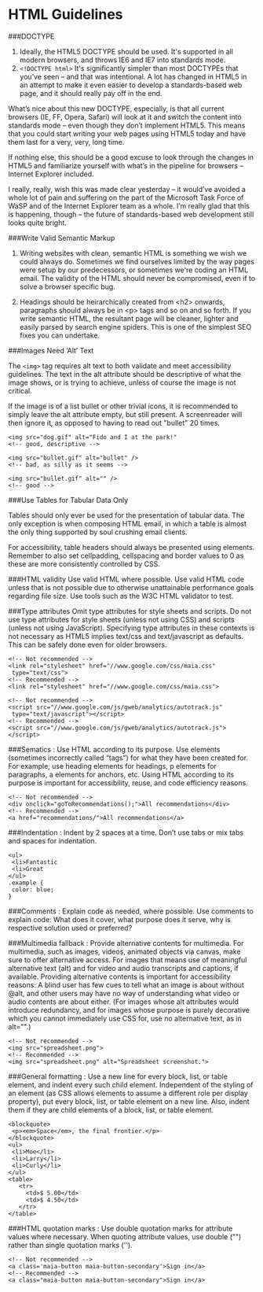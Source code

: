 # HTML Guidelines

###DOCTYPE
1. Ideally, the HTML5 DOCTYPE should be used. It's supported in all modern browsers, and throws IE6 and IE7 into standards mode. 
2. `<!DOCTYPE html>` It's significantly simpler than most DOCTYPEs that you’ve seen – and that was intentional. 
A lot has changed in HTML5 in an attempt to make it even easier to develop a standards-based web page, 
and it should really pay off in the end.

What’s nice about this new DOCTYPE, especially, is that all current browsers (IE, FF, Opera, Safari) 
will look at it and switch the content into standards mode – even though they don’t implement HTML5. 
This means that you could start writing your web pages using HTML5 today and have them last for a 
very, very, long time.

If nothing else, this should be a good excuse to look through the changes in HTML5 and familiarize 
yourself with what’s in the pipeline for browsers – Internet Explorer included.

I really, really, wish this was made clear yesterday – it would’ve avoided a whole lot of pain and 
suffering on the part of the Microsoft Task Force of WaSP and of the Internet Explorer team as a whole. 
I’m really glad that this is happening, though – the future of standards-based web development still 
looks quite bright.

###Write Valid Semantic Markup
1. Writing websites with clean, semantic HTML is something we wish we could always do. Sometimes we find ourselves limited 
by the way pages were setup by our predecessors, or sometimes we're coding an HTML email. The validity of the HTML should 
never be compromised, even if to solve a browser specific bug.

2. Headings should be heirarchically created from \<h2\> onwards, paragraphs should always be in \<p\> tags and so on and 
so forth. If you write semantic HTML, the resultant page will be cleaner, lighter and easily parsed by search engine 
spiders. This is one of the simplest SEO fixes you can undertake.

###Images Need ‘Alt’ Text

The `<img>` tag requires alt text to both validate and meet accessibility guidelines. The text in the alt attribute should be descriptive of what the image shows, or is trying to achieve, unless of course the image is not critical.

If the image is of a list bullet or other trivial icons, it is recommended to simply leave the alt attribute empty, but still present. A screenreader will then ignore it, as opposed to having to read out "bullet" 20 times.

    <img src="dog.gif" alt="Fido and I at the park!" 
    <!-- good, descriptive -->
    
    <img src="bullet.gif" alt="bullet" />
    <!-- bad, as silly as it seems -->
    
    <img src="bullet.gif" alt="" />
    <!-- good -->

###Use Tables for Tabular Data Only

Tables should only ever be used for the presentation of tabular data. The only exception is when composing HTML email, in which a table is almost the only thing supported by soul crushing email clients.

For accessibility, table headers should always be presented using <th> elements. Remember to also set cellpadding, cellspacing and border values to 0 as these are more consistently controlled by CSS.


###HTML validity
Use valid HTML where possible.
Use valid HTML code unless that is not possible due to otherwise unattainable performance goals regarding file size. Use tools such as the W3C HTML validator to test.


###Type attributes
Omit type attributes for style sheets and scripts.
Do not use type attributes for style sheets (unless not using CSS) and scripts (unless not using JavaScript).
Specifying type attributes in these contexts is not necessary as HTML5 implies text/css and text/javascript as defaults. This can be safely done even for older browsers.

    <!-- Not recommended -->
    <link rel="stylesheet" href="//www.google.com/css/maia.css"
     type="text/css">
    <!-- Recommended -->
    <link rel="stylesheet" href="//www.google.com/css/maia.css">
    
    <!-- Not recommended -->
    <script src="//www.google.com/js/gweb/analytics/autotrack.js"
     type="text/javascript"></script>
    <!-- Recommended -->
    <script src="//www.google.com/js/gweb/analytics/autotrack.js"></script>


###Sematics :
Use HTML according to its purpose.
Use elements (sometimes incorrectly called “tags”) for what they have been created for. For example, use heading elements for headings, p elements for paragraphs, a elements for anchors, etc.
Using HTML according to its purpose is important for accessibility, reuse, and code efficiency reasons.

    <!-- Not recommended -->
    <div onclick="goToRecommendations();">All recommendations</div>
    <!-- Recommended -->
    <a href="recommendations/">All recommendations</a>


###Indentation :
Indent by 2 spaces at a time.
Don’t use tabs or mix tabs and spaces for indentation.

    <ul>
     <li>Fantastic
     <li>Great
    </ul>
    .example {
     color: blue;
    }


###Comments :
Explain code as needed, where possible.
Use comments to explain code: What does it cover, what purpose does it serve, why is respective solution used or preferred?


###Multimedia fallback :
Provide alternative contents for multimedia.
For multimedia, such as images, videos, animated objects via canvas, make sure to offer alternative access. For images that means use of meaningful alternative text (alt) and for video and audio transcripts and captions, if available.
Providing alternative contents is important for accessibility reasons: A blind user has few cues to tell what an image is about without @alt, and other users may have no way of understanding what video or audio contents are about either.
(For images whose alt attributes would introduce redundancy, and for images whose purpose is purely decorative which you cannot immediately use CSS for, use no alternative text, as in alt="".)

    <!-- Not recommended -->
    <img src="spreadsheet.png">
    <!-- Recommended -->
    <img src="spreadsheet.png" alt="Spreadsheet screenshot.">

###General formatting :
Use a new line for every block, list, or table element, and indent every such child element.
Independent of the styling of an element (as CSS allows elements to assume a different role per display property), put every block, list, or table element on a new line.
Also, indent them if they are child elements of a block, list, or table element.

    
    <blockquote>
     <p><em>Space</em>, the final frontier.</p>
    </blockquote>
    <ul>
     <li>Moe</li>
     <li>Larry</li>
     <li>Curly</li>
    </ul>
    <table>
       <tr>
         <td>$ 5.00</td>
         <td>$ 4.50</td>
       </tr>
    </table>


###HTML quotation marks :
Use double quotation marks for attribute values where necessary.
When quoting attribute values, use double ("") rather than single quotation marks ('').

    <!-- Not recommended -->
    <a class='maia-button maia-button-secondary'>Sign in</a>
    <!-- Recommended -->
    <a class="maia-button maia-button-secondary">Sign in</a>
